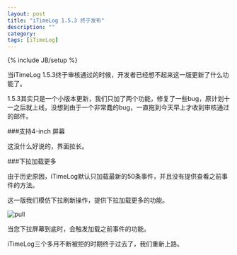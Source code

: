 ```yaml
---
layout: post
title: "iTimeLog 1.5.3 终于发布"
description: ""
category: 
tags: [iTimeLog]
---
```

{% include JB/setup %}

当iTimeLog 1.5.3终于审核通过的时候，开发者已经想不起来这一版更新了什么功能了。

1.5.3其实只是一个小版本更新，我们只加了两个功能，修复了一些bug，原计划十一之后就上线，没想到由于一个非常蠢的bug，一直拖到今天早上才收到审核通过的邮件。

###支持4-inch 屏幕

这没什么好说的，界面拉长。

###下拉加载更多

由于历史原因，iTimeLog默认只加载最新的50条事件，并且没有提供查看之前事件的方法。

这一版我们模仿下拉刷新操作，提供下拉加载更多的功能。

![pull](http://interbbs.b0.upaiyun.com/iTimeLog/pull.png)

当您下拉屏幕到底时，会触发加载之前事件的功能。

iTimeLog三个多月不断被拒的时期终于过去了，我们重新上路。